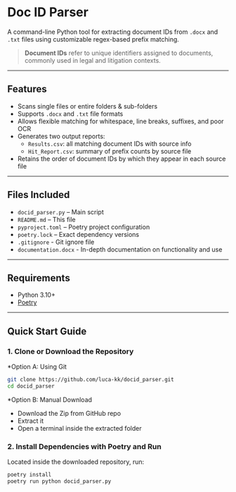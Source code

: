 # Doc ID Parser

A command-line Python tool for extracting document IDs from `.docx` and `.txt` files using customizable regex-based prefix matching.

> **Document IDs** refer to unique identifiers assigned to documents, commonly used in legal and litigation contexts.

---

## Features

- Scans single files or entire folders & sub-folders
- Supports `.docx` and `.txt` file formats
- Allows flexible matching for whitespace, line breaks, suffixes, and poor OCR
- Generates two output reports:
  - `Results.csv`: all matching document IDs with source info
  - `Hit_Report.csv`: summary of prefix counts by source file
- Retains the order of document IDs by which they appear in each source file

---

## Files Included

- `docid_parser.py` – Main script
- `README.md` – This file
- `pyproject.toml` – Poetry project configuration
- `poetry.lock` – Exact dependency versions
- `.gitignore` - Git ignore file
- `documentation.docx` - In-depth documentation on functionality and use

---

## Requirements

- Python 3.10+
- [Poetry](https://python-poetry.org/docs/#installation)

---

## Quick Start Guide

### 1. Clone or Download the Repository

*Option A: Using Git

```bash
git clone https://github.com/luca-kk/docid_parser.git
cd docid_parser
```

*Option B: Manual Download

- Download the Zip from GitHub repo
- Extract it
- Open a terminal inside the extracted folder

### 2. Install Dependencies with Poetry and Run

Located inside the downloaded repository, run:

```bash
poetry install
poetry run python docid_parser.py
```
